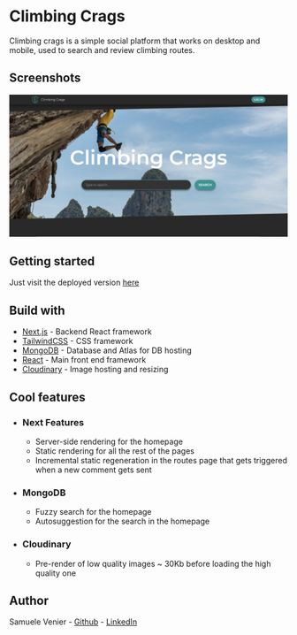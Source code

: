 # Climbing Crags

Climbing crags is a simple social platform that works on desktop and mobile, used to search and review climbing routes.

## Screenshots

<p align="center">
  <img src="./readme/desktop.png" />
</p>

## Getting started

Just visit the deployed version [here](https://climbing-crags.vercel.app/)

## Build with

- [Next.js](https://nextjs.org/) - Backend React framework
- [TailwindCSS](https://tailwindcss.com/) - CSS framework
- [MongoDB](https://www.mongodb.com/) - Database and Atlas for DB hosting
- [React](https://reactjs.org/) - Main front end framework
- [Cloudinary](https://cloudinary.com/) - Image hosting and resizing

## Cool features

- ### Next Features
  - Server-side rendering for the homepage
  - Static rendering for all the rest of the pages
  - Incremental static regeneration in the routes page that gets triggered when a new comment gets sent
- ### MongoDB

  - Fuzzy search for the homepage
  - Autosuggestion for the search in the homepage

- ### Cloudinary
  - Pre-render of low quality images ~ 30Kb before loading the high quality one

## Author

Samuele Venier - [Github](https://github.com/blade2201) - [LinkedIn](https://www.linkedin.com/in/samuele-venier/)
